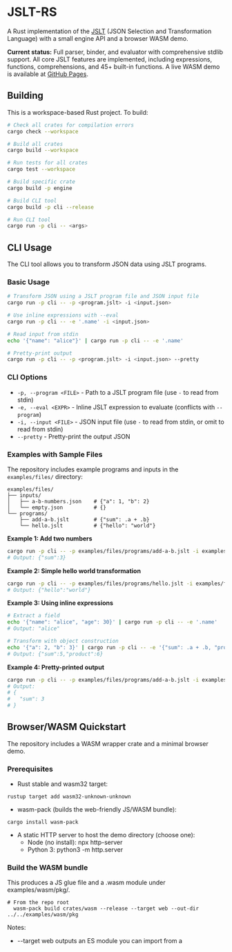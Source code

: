 # JSLT-RS

A Rust implementation of the [JSLT](https://github.com/schibsted/jslt) (JSON Selection and Transformation Language) with a small engine API and a browser WASM demo.

**Current status:** Full parser, binder, and evaluator with comprehensive stdlib support. All core JSLT features are implemented, including expressions, functions, comprehensions, and 45+ built-in functions. A live WASM demo is available at [GitHub Pages](https://kuzat.github.io/jslt-rs/).

## Building

This is a workspace-based Rust project. To build:

```bash
# Check all crates for compilation errors
cargo check --workspace

# Build all crates
cargo build --workspace

# Run tests for all crates
cargo test --workspace

# Build specific crate
cargo build -p engine

# Build CLI tool
cargo build -p cli --release

# Run CLI tool
cargo run -p cli -- <args>
```

## CLI Usage

The CLI tool allows you to transform JSON data using JSLT programs.

### Basic Usage

```bash
# Transform JSON using a JSLT program file and JSON input file
cargo run -p cli -- -p <program.jslt> -i <input.json>

# Use inline expressions with --eval
cargo run -p cli -- -e '.name' -i <input.json>

# Read input from stdin
echo '{"name": "alice"}' | cargo run -p cli -- -e '.name'

# Pretty-print output
cargo run -p cli -- -p <program.jslt> -i <input.json> --pretty
```

### CLI Options

- `-p, --program <FILE>` - Path to a JSLT program file (use `-` to read from stdin)
- `-e, --eval <EXPR>` - Inline JSLT expression to evaluate (conflicts with `--program`)
- `-i, --input <FILE>` - JSON input file (use `-` to read from stdin, or omit to read from stdin)
- `--pretty` - Pretty-print the output JSON

### Examples with Sample Files

The repository includes example programs and inputs in the `examples/files/` directory:

```
examples/files/
├── inputs/
│   ├── a-b-numbers.json    # {"a": 1, "b": 2}
│   └── empty.json          # {}
└── programs/
    ├── add-a-b.jslt        # {"sum": .a + .b}
    └── hello.jslt          # {"hello": "world"}
```

**Example 1: Add two numbers**
```bash
cargo run -p cli -- -p examples/files/programs/add-a-b.jslt -i examples/files/inputs/a-b-numbers.json
# Output: {"sum":3}
```

**Example 2: Simple hello world transformation**
```bash
cargo run -p cli -- -p examples/files/programs/hello.jslt -i examples/files/inputs/empty.json
# Output: {"hello":"world"}
```

**Example 3: Using inline expressions**
```bash
# Extract a field
echo '{"name": "alice", "age": 30}' | cargo run -p cli -- -e '.name'
# Output: "alice"

# Transform with object construction
echo '{"a": 2, "b": 3}' | cargo run -p cli -- -e '{"sum": .a + .b, "product": .a * .b}'
# Output: {"sum":5,"product":6}
```

**Example 4: Pretty-printed output**
```bash
cargo run -p cli -- -p examples/files/programs/add-a-b.jslt -i examples/files/inputs/a-b-numbers.json --pretty
# Output:
# {
#   "sum": 3
# }
```

## Browser/WASM Quickstart

The repository includes a WASM wrapper crate and a minimal browser demo.

### Prerequisites

- Rust stable and wasm32 target:
```shell script
rustup target add wasm32-unknown-unknown
```

- wasm-pack (builds the web-friendly JS/WASM bundle):
```shell script
cargo install wasm-pack
```

- A static HTTP server to host the demo directory (choose one):
  - Node (no install): npx http-server
  - Python 3: python3 -m http.server

### Build the WASM bundle

This produces a JS glue file and a .wasm module under examples/wasm/pkg/.

```shell script
# From the repo root
  wasm-pack build crates/wasm --release --target web --out-dir ../../examples/wasm/pkg
```


Notes:
- --target web outputs an ES module you can import from a <script type="module">.
- Re-run this command any time you change Rust code in the WASM wrapper or engine.

### Run the demo page

Serve the demo directory to avoid CORS issues and import the generated module.

```shell script
# From the repo root, serve the examples/wasm directory:
  npx http-server examples/wasm -p 8080
  # or
  python3 -m http.server -d examples/wasm 8080
```


Open http://localhost:8080 in your browser.

Try this example:
- Program:
```
{ "greet": .name }
```

- Input:
```json
{ "a": 2, "b": 3, "name": "alice" }
```


Expected output:
```json
{
    "greet": "alice"
  }
```


### Troubleshooting

- Seeing {} instead of your object?
  - Hard refresh to bust the browser cache so the fresh pkg/ is used.
  - Ensure you built with --target web and are serving over HTTP, not file://.
- “WASM not loaded” or module import errors:
  - Confirm the server is running from examples/wasm/ and pkg/ exists.
  - Check the browser console for network errors (404 for pkg/jslt_wasm.js or the .wasm file).

## Project Structure

This project is organized as a Rust workspace with the following crates and directories:

**Crates:**
- `crates/ast/` - AST types with spans and pretty-printer
- `crates/lexer/` - Hand-rolled lexer, no dependencies
- `crates/parser/` - Pratt parser that produces AST
- `crates/value/` - JsltValue facade over serde_json::Value
- `crates/interp/` - Evaluator with environments and binding/linking
- `crates/stdlib/` - Built-in functions registry and implementations (45+ functions)
- `crates/engine/` - Public API for compile/apply operations
- `crates/cli/` - Command-line interface
- `crates/wasm/` - wasm-bindgen wrapper for browser/WASM deployment

**Additional directories:**
- `examples/wasm/` - Browser demo with HTML/JS frontend (deployed to GitHub Pages)
- `conformance/` - Test cases and reference test harness
- `docs/` - Language specification and stdlib documentation

## Development Status

This project is in active development with most core features completed:

✅ **Completed:**
- Lexer, parser, and AST with full JSLT grammar support
- Expression evaluator with proper null propagation and short-circuiting
- Name resolution and binding for variables and functions
- All 45+ standard library functions (string, numeric, array, object, boolean, time, regex, URL)
- Conformance test suite with reference implementation comparison
- WASM bindings with live browser demo deployed to GitHub Pages
- CI/CD pipeline with automated builds and deployments

🚧 **In Progress:**
- Module import system design (see `TODO.md`)
- CLI improvements (pretty printing, eval mode)
- Error message polish and code frame display

📋 **Planned:**
- Language Server Protocol (LSP) support
- Node.js, JVM, Python bindings
- Extension function system

See `TODO.md` for the detailed implementation plan.

## License

Apache License, Version 2.0 - see [LICENSE](LICENSE) file for details.